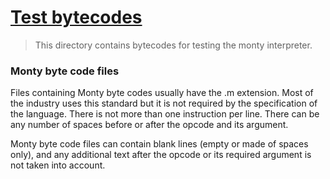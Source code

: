 # [Test bytecodes](https://github.com/leulyk/monty/tree/main/bytecodes)

> This directory contains bytecodes for testing the monty interpreter.

### Monty byte code files

Files containing Monty byte codes usually have the .m extension. Most of the industry uses this standard but it is not required by the specification of the language. There is not more than one instruction per line. There can be any number of spaces before or after the opcode and its argument.

Monty byte code files can contain blank lines (empty or made of spaces only), and any additional text after the opcode or its required argument is not taken into account.


